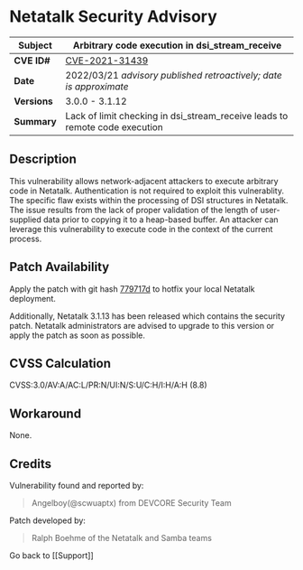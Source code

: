 # Netatalk Security Advisory

| **Subject**  | Arbitrary code execution in dsi_stream_receive |
| ------------ | -------------------------------------- |
| **CVE ID#**  | [CVE-2021-31439](https://www.cve.org/CVERecord?id=CVE-2021-31439) |
| **Date**     | 2022/03/21 *advisory published retroactively; date is approximate* |
| **Versions** | 3.0.0 - 3.1.12 |
| **Summary**  | Lack of limit checking in dsi_stream_receive leads to remote code execution |

## Description

This vulnerability allows network-adjacent attackers to execute
arbitrary code in Netatalk. Authentication is not required to exploit
this vulnerablity. The specific flaw exists within the processing of DSI
structures in Netatalk. The issue results from the lack of proper
validation of the length of user-supplied data prior to copying it to a
heap-based buffer. An attacker can leverage this vulnerability to
execute code in the context of the current process.

## Patch Availability

Apply the patch with git hash
[779717d](https://github.com/Netatalk/netatalk/commit/779717df2ed39b701deaf2472b42d59ff50fab7f.diff)
to hotfix your local Netatalk deployment.

Additionally, Netatalk 3.1.13 has been released which contains the
security patch. Netatalk administrators are advised to upgrade to this
version or apply the patch as soon as possible.

## CVSS Calculation

CVSS:3.0/AV:A/AC:L/PR:N/UI:N/S:U/C:H/I:H/A:H (8.8)

## Workaround

None.

## Credits

Vulnerability found and reported by:

> Angelboy(@scwuaptx) from DEVCORE Security Team

Patch developed by:

> Ralph Boehme of the Netatalk and Samba teams

Go back to [[Support]]
